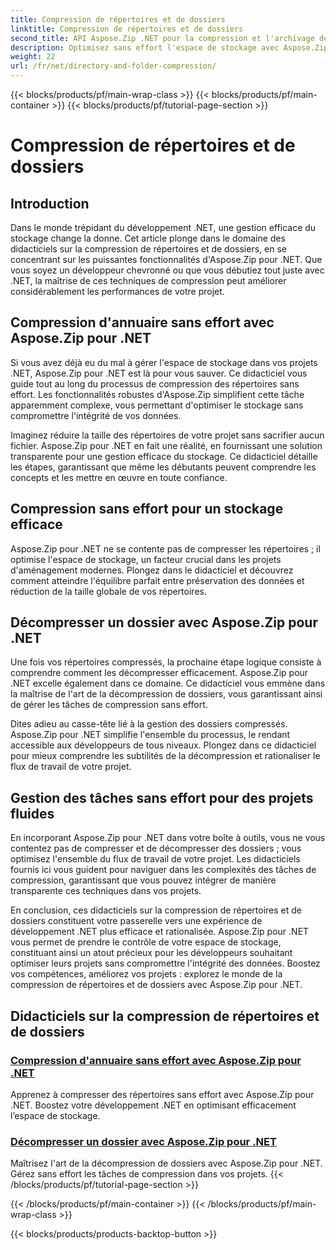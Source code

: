 ```yaml
---
title: Compression de répertoires et de dossiers
linktitle: Compression de répertoires et de dossiers
second_title: API Aspose.Zip .NET pour la compression et l'archivage de fichiers
description: Optimisez sans effort l'espace de stockage avec Aspose.Zip pour .NET. Apprenez les techniques de compression et de décompression d’annuaire pour améliorer vos projets de développement .NET.
weight: 22
url: /fr/net/directory-and-folder-compression/
---
```


{{< blocks/products/pf/main-wrap-class >}}
{{< blocks/products/pf/main-container >}}
{{< blocks/products/pf/tutorial-page-section >}}

# Compression de répertoires et de dossiers


## Introduction

Dans le monde trépidant du développement .NET, une gestion efficace du stockage change la donne. Cet article plonge dans le domaine des didacticiels sur la compression de répertoires et de dossiers, en se concentrant sur les puissantes fonctionnalités d'Aspose.Zip pour .NET. Que vous soyez un développeur chevronné ou que vous débutiez tout juste avec .NET, la maîtrise de ces techniques de compression peut améliorer considérablement les performances de votre projet.

## Compression d'annuaire sans effort avec Aspose.Zip pour .NET

Si vous avez déjà eu du mal à gérer l'espace de stockage dans vos projets .NET, Aspose.Zip pour .NET est là pour vous sauver. Ce didacticiel vous guide tout au long du processus de compression des répertoires sans effort. Les fonctionnalités robustes d'Aspose.Zip simplifient cette tâche apparemment complexe, vous permettant d'optimiser le stockage sans compromettre l'intégrité de vos données.

Imaginez réduire la taille des répertoires de votre projet sans sacrifier aucun fichier. Aspose.Zip pour .NET en fait une réalité, en fournissant une solution transparente pour une gestion efficace du stockage. Ce didacticiel détaille les étapes, garantissant que même les débutants peuvent comprendre les concepts et les mettre en œuvre en toute confiance.

## Compression sans effort pour un stockage efficace

Aspose.Zip pour .NET ne se contente pas de compresser les répertoires ; il optimise l'espace de stockage, un facteur crucial dans les projets d'aménagement modernes. Plongez dans le didacticiel et découvrez comment atteindre l'équilibre parfait entre préservation des données et réduction de la taille globale de vos répertoires.

## Décompresser un dossier avec Aspose.Zip pour .NET

Une fois vos répertoires compressés, la prochaine étape logique consiste à comprendre comment les décompresser efficacement. Aspose.Zip pour .NET excelle également dans ce domaine. Ce didacticiel vous emmène dans la maîtrise de l'art de la décompression de dossiers, vous garantissant ainsi de gérer les tâches de compression sans effort.

Dites adieu au casse-tête lié à la gestion des dossiers compressés. Aspose.Zip pour .NET simplifie l'ensemble du processus, le rendant accessible aux développeurs de tous niveaux. Plongez dans ce didacticiel pour mieux comprendre les subtilités de la décompression et rationaliser le flux de travail de votre projet.

## Gestion des tâches sans effort pour des projets fluides

En incorporant Aspose.Zip pour .NET dans votre boîte à outils, vous ne vous contentez pas de compresser et de décompresser des dossiers ; vous optimisez l'ensemble du flux de travail de votre projet. Les didacticiels fournis ici vous guident pour naviguer dans les complexités des tâches de compression, garantissant que vous pouvez intégrer de manière transparente ces techniques dans vos projets.

En conclusion, ces didacticiels sur la compression de répertoires et de dossiers constituent votre passerelle vers une expérience de développement .NET plus efficace et rationalisée. Aspose.Zip pour .NET vous permet de prendre le contrôle de votre espace de stockage, constituant ainsi un atout précieux pour les développeurs souhaitant optimiser leurs projets sans compromettre l'intégrité des données. Boostez vos compétences, améliorez vos projets : explorez le monde de la compression de répertoires et de dossiers avec Aspose.Zip pour .NET.
## Didacticiels sur la compression de répertoires et de dossiers
### [Compression d'annuaire sans effort avec Aspose.Zip pour .NET](./compress-directory/)
Apprenez à compresser des répertoires sans effort avec Aspose.Zip pour .NET. Boostez votre développement .NET en optimisant efficacement l’espace de stockage.
### [Décompresser un dossier avec Aspose.Zip pour .NET](./decompress-folder/)
Maîtrisez l'art de la décompression de dossiers avec Aspose.Zip pour .NET. Gérez sans effort les tâches de compression dans vos projets.
{{< /blocks/products/pf/tutorial-page-section >}}

{{< /blocks/products/pf/main-container >}}
{{< /blocks/products/pf/main-wrap-class >}}

{{< blocks/products/products-backtop-button >}}
